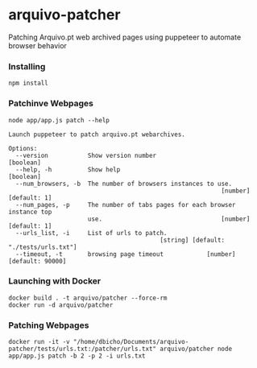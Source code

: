# arquivo-patcher

Patching Arquivo.pt web archived pages using puppeteer to automate browser behavior

### Installing

```
npm install
```

### Patchinve Webpages
```
node app/app.js patch --help

Launch puppeteer to patch arquivo.pt webarchives.

Options:
  --version           Show version number                              [boolean]
  --help, -h          Show help                                        [boolean]
  --num_browsers, -b  The number of browsers instances to use.
                                                           [number] [default: 1]
  --num_pages, -p     The number of tabs pages for each browser instance top
                      use.                                 [number] [default: 1]
  --urls_list, -i     List of urls to patch.
                                          [string] [default: "./tests/urls.txt"]
  --timeout, -t       browsing page timeout            [number] [default: 90000]

```


### Launching with Docker

```
docker build . -t arquivo/patcher --force-rm
docker run -d arquivo/patcher
```
 
### Patching Webpages

```
docker run -it -v "/home/dbicho/Documents/arquivo-patcher/tests/urls.txt:/patcher/urls.txt" arquivo/patcher node app/app.js patch -b 2 -p 2 -i urls.txt
```
